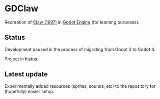 # GDClaw

Recreation of [Claw (1997)](https://en.wikipedia.org/wiki/Claw_(video_game)) in [Godot Engine](https://godotengine.org/) (for learning purposes).


## Status 

Development paused in the process of migrating from Godot 3 to Godot 4.

Project in hiatus.

## Latest update 

Experimentally added resources (sprites, sounds, etc) to the repository for (hopefully) easier setup.


